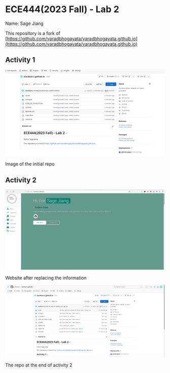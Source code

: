 # ECE444(2023 Fall) - Lab 2


Name: Sage Jiang


This repository is a fork of [https://github.com/varadbhogayata/varadbhogayata.github.io](https://github.com/varadbhogayata/varadbhogayata.github.io)


## Activity 1
![Image of the repo](https://raw.githubusercontent.com/stardust-s/stardust-s.github.io/main/screenshots/1.png "Image of Repo")

Image of the initial repo

## Activity 2


![website](https://raw.githubusercontent.com/stardust-s/stardust-s.github.io/main/screenshots/2.png "")

Website after replacing the information


![Image of the repo](https://raw.githubusercontent.com/stardust-s/stardust-s.github.io/main/screenshots/3.png "")

The repo at the end of activity 2